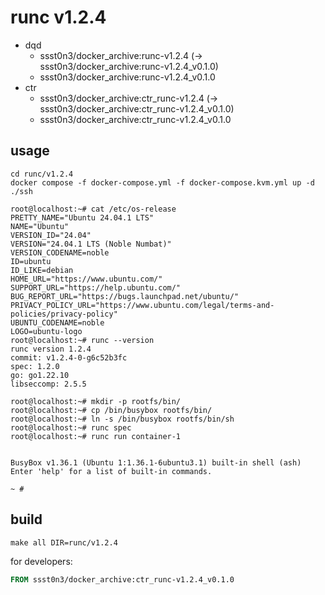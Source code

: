 # runc v1.2.4

* dqd
    * ssst0n3/docker_archive:runc-v1.2.4 (-> ssst0n3/docker_archive:runc-v1.2.4_v0.1.0)
    * ssst0n3/docker_archive:runc-v1.2.4_v0.1.0
* ctr
    * ssst0n3/docker_archive:ctr_runc-v1.2.4 (-> ssst0n3/docker_archive:ctr_runc-v1.2.4_v0.1.0)
    * ssst0n3/docker_archive:ctr_runc-v1.2.4_v0.1.0

## usage

```shell
cd runc/v1.2.4
docker compose -f docker-compose.yml -f docker-compose.kvm.yml up -d
./ssh
```

```shell
root@localhost:~# cat /etc/os-release 
PRETTY_NAME="Ubuntu 24.04.1 LTS"
NAME="Ubuntu"
VERSION_ID="24.04"
VERSION="24.04.1 LTS (Noble Numbat)"
VERSION_CODENAME=noble
ID=ubuntu
ID_LIKE=debian
HOME_URL="https://www.ubuntu.com/"
SUPPORT_URL="https://help.ubuntu.com/"
BUG_REPORT_URL="https://bugs.launchpad.net/ubuntu/"
PRIVACY_POLICY_URL="https://www.ubuntu.com/legal/terms-and-policies/privacy-policy"
UBUNTU_CODENAME=noble
LOGO=ubuntu-logo
root@localhost:~# runc --version
runc version 1.2.4
commit: v1.2.4-0-g6c52b3fc
spec: 1.2.0
go: go1.22.10
libseccomp: 2.5.5
```

```shell
root@localhost:~# mkdir -p rootfs/bin/
root@localhost:~# cp /bin/busybox rootfs/bin/
root@localhost:~# ln -s /bin/busybox rootfs/bin/sh
root@localhost:~# runc spec
root@localhost:~# runc run container-1


BusyBox v1.36.1 (Ubuntu 1:1.36.1-6ubuntu3.1) built-in shell (ash)
Enter 'help' for a list of built-in commands.

~ # 
```

## build

```shell
make all DIR=runc/v1.2.4
```

for developers:

```dockerfile
FROM ssst0n3/docker_archive:ctr_runc-v1.2.4_v0.1.0
```